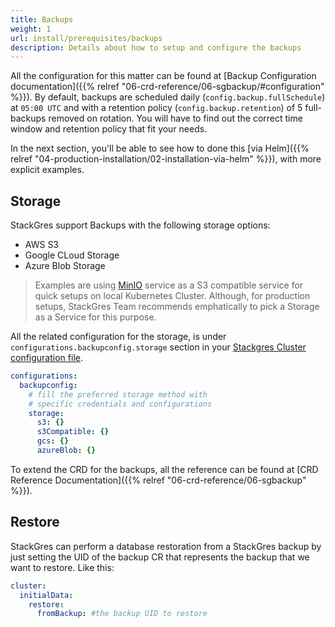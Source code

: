 ```yaml
---
title: Backups
weight: 1
url: install/prerequisites/backups
description: Details about how to setup and configure the backups 
---
```


All the configuration for this matter can be found at [Backup Configuration documentation]({{% relref "06-crd-reference/06-sgbackup/#configuration" %}}). By default, backups are scheduled daily (`config.backup.fullSchedule`) at `05:00 UTC` and with a retention policy (`config.backup.retention`) of 5 full-backups removed on rotation. You will have to find out the correct time window and retention policy that fit your needs.

In the next section, you'll be able to see how to done this [via Helm]({{% relref "04-production-installation/02-installation-via-helm" %}}), with more explicit examples.

## Storage

StackGres support Backups with the following storage options:

* AWS S3
* Google CLoud Storage
* Azure Blob Storage


> Examples are using [MinIO](https://min.io/) service as a S3 compatible service for
> quick setups on local Kubernetes Cluster. Although, for production setups, StackGres Team recommends
> emphatically to pick a Storage as a Service for this purpose.

All the related configuration for the storage, is under `configurations.backupconfig.storage` section in your [Stackgres Cluster configuration file](https://gitlab.com/ongresinc/stackgres/-/blob/development/stackgres-k8s/install/helm/stackgres-cluster/values.yaml#L100-148).

```yaml
configurations:
  backupconfig:
    # fill the preferred storage method with
    # specific credentials and configurations
    storage:
      s3: {}
      s3Compatible: {}
      gcs: {}
      azureBlob: {}
```

To extend the CRD for the backups, all the reference can be found at [CRD Reference Documentation]({{% relref "06-crd-reference/06-sgbackup" %}}).

## Restore

StackGres can perform a database restoration from a StackGres backup by just setting the UID of
 the backup CR that represents the backup that we want to restore. Like this:

``` yaml
cluster:
  initialData:
    restore:
      fromBackup: #the backup UID to restore
```

